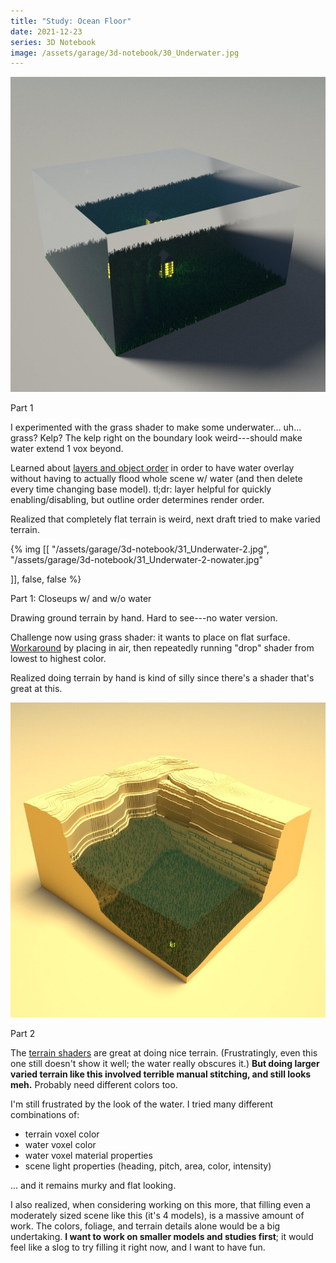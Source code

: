 ```yaml
---
title: "Study: Ocean Floor"
date: 2021-12-23
series: 3D Notebook
image: /assets/garage/3d-notebook/30_Underwater.jpg
---
```


![](/assets/garage/3d-notebook/30_Underwater.jpg)

<p class="figcaption">Part 1</p>

I experimented with the grass shader to make some underwater... uh... grass? Kelp? The kelp right on the boundary look weird---should make water extend 1 vox beyond.

Learned about [layers and object order](/garage/magicavoxel-layer-vs-outline/) in order to have water overlay without having to actually flood whole scene w/ water (and then delete every time changing base model). tl;dr: layer helpful for quickly enabling/disabling, but outline order determines render order.

Realized that completely flat terrain is weird, next draft tried to make varied terrain.

{% img [[
     "/assets/garage/3d-notebook/31_Underwater-2.jpg",
     "/assets/garage/3d-notebook/31_Underwater-2-nowater.jpg"

]], false, false %}

<p class="figcaption">Part 1: Closeups w/ and w/o water</p>

Drawing ground terrain by hand. Hard to see---no water version.

Challenge now using grass shader: it wants to place on flat surface. [Workaround](/garage/magicavoxel-project-objects-to-ground/) by placing in air, then repeatedly running "drop" shader from lowest to highest color.

Realized doing terrain by hand is kind of silly since there's a shader that's great at this.

![](/assets/garage/3d-notebook/32_Underwater-3.jpg)

<p class="figcaption">Part 2</p>

The [terrain shaders](/garage/magicavoxel-terrain/) are great at doing nice terrain. (Frustratingly, even this one still doesn't show it well; the water really obscures it.) **But doing larger varied terrain like this involved terrible manual stitching, and still looks meh.** Probably need different colors too.

I'm still frustrated by the look of the water. I tried many different combinations of:
- terrain voxel color
- water voxel color
- water voxel material properties
- scene light properties (heading, pitch, area, color, intensity)

... and it remains murky and flat looking.

I also realized, when considering working on this more, that filling even a moderately sized scene like this (it's 4 models), is a massive amount of work. The colors, foliage, and terrain details alone would be a big undertaking. **I want to work on smaller models and studies first**; it would feel like a slog to try filling it right now, and I want to have fun.
